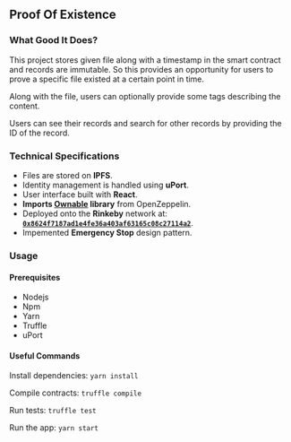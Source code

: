 ## Proof Of Existence

### What Good It Does?

This project stores given file along with a timestamp in the smart contract and records are immutable. So this provides an opportunity for users to prove a specific file existed at a certain point in time. 

Along with the file, users can optionally provide some tags describing the content.

Users can see their records and search for other records by providing the ID of the record.

### Technical Specifications

- Files are stored on **IPFS**. 
- Identity management is handled using **uPort**.
- User interface built with **React**.
- **Imports [Ownable](https://github.com/OpenZeppelin/openzeppelin-solidity/blob/master/contracts/ownership/Ownable.sol) library** from OpenZeppelin.
- Deployed onto the **Rinkeby** network at: [**`0x8624f7187ad1e4fe36a403af63165c08c27114a2`**](https://rinkeby.etherscan.io/address/0x8624f7187ad1e4fe36a403af63165c08c27114a2).
- Impemented **Emergency Stop** design pattern.

###  Usage
#### Prerequisites
 - Nodejs
 - Npm
 - Yarn
 - Truffle
 - uPort
 
#### Useful Commands

Install dependencies: 
```yarn install```

Compile contracts:
```truffle compile```

Run tests:
```truffle test```

Run the app:
```yarn start```

